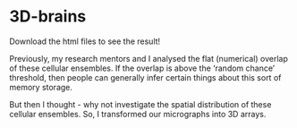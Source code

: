 # 3D-brains
Download the html files to see the result!

Previously, my research
mentors and I analysed the
flat (numerical) overlap of
these cellular ensembles. If
the overlap is above the
‘random chance’ threshold,
then people can generally
infer certain things about this
sort of memory storage.

But then I thought - why not
investigate the spatial distribution
of these cellular ensembles. So, I
transformed our micrographs into
3D arrays.
